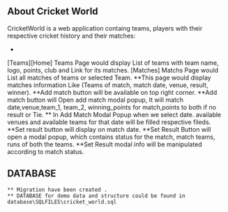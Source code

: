 



## About Cricket World

CricketWorld is a web application containg teams, players with their respective cricket history and their matches:

- 

[Teams][Home]
Teams Page would display List of teams with team name, logo, points, club and Link for its matches.
[Matches]
Matchs Page would List all matches of teams or selected Team.
	**This page would display matches information Like (Teams of match, match date, venue, result, winner). 
	**Add match button will be available on top right corner.
	**Add match button will Open add match modal popup, It will match date,venue,team_1, team_2, winning_points for match,points to both if no result or Tie.
	** In Add Match Modal Popup when we select date. available venues and available teams for that date will be filled respective fileds.
	**Set result button will display on match date.
	**Set Result Button will open a modal popup, which contains status for the match, match teams, runs of both the teams.
	**Set Result modal info will be manipulated according to match status.
	
## DATABASE
	** Migration have been created .
	** DATABASE for demo data and structure could be found in database\SQLFILES\cricket_world.sql
	
	
